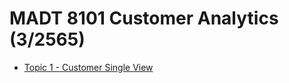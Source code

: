 # MADT 8101 Customer Analytics (3/2565)

 - [Topic 1 - Customer Single View](https://github.com/icetrm/MADT_8101/tree/main/Topic_1_CustomerSingleView)